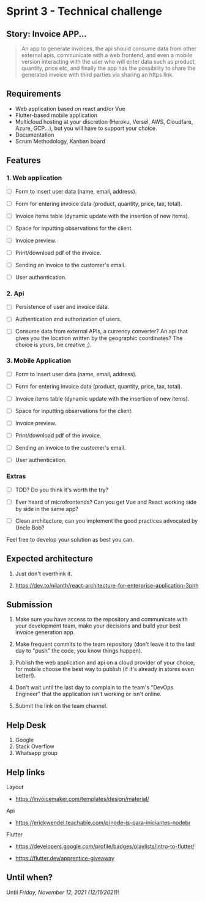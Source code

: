 # Sprint 3 - Technical challenge
## Story: Invoice APP...

> An app to generate invoices, the api should consume data from other external apis, communicate with a web frontend, and even a mobile version interacting with the user who will enter data such as product, quantity, price etc, and finally the app has the possibility to share the generated invoice with third parties via sharing an https link.

## Requirements
- Web application based on react and/or Vue
- Flutter-based mobile application
- Multicloud hosting at your discretion (Heroku, Versel, AWS, Cloudfare, Azure, GCP...), but you will have to support your choice.
- Documentation
- Scrum Methodology, Kanban board

## Features
### 1. Web application

* [ ] Form to insert user data (name, email, address).

* [ ] Form for entering invoice data (product, quantity, price, tax, total).

* [ ] Invoice items table (dynamic update with the insertion of new items).

* [ ] Space for inputting observations for the client.

* [ ] Invoice preview.

* [ ] Print/download pdf of the invoice.

* [ ] Sending an invoice to the customer's email.

* [ ] User authentication.

### 2. Api

* [ ] Persistence of user and invoice data.

* [ ] Authentication and authorization of users.

* [ ] Consume data from external APIs, a currency converter? An api that gives you the location written by the geographic coordinates? The choice is yours, be creative ;).

### 3. Mobile Application

* [ ] Form to insert user data (name, email, address).

* [ ] Form for entering invoice data (product, quantity, price, tax, total).

* [ ] Invoice items table (dynamic update with the insertion of new items).

* [ ] Space for inputting observations for the client.

* [ ] Invoice preview.

* [ ] Print/download pdf of the invoice.

* [ ] Sending an invoice to the customer's email.

* [ ] User authentication.

### Extras

* [ ] TDD? Do you think it's worth the try?

* [ ] Ever heard of microfrontends? Can you get Vue and React working side by side in the same app?

* [ ] Clean architecture, can you implement the good practices advocated by Uncle Bob?

Feel free to develop your solution as best you can.

## Expected architecture

1. Just don't overthink it.

2. https://dev.to/nilanth/react-architecture-for-enterprise-application-3pnh

## Submission

1. Make sure you have access to the repository and communicate with your development team, make your decisions and build your best invoice generation app.

2. Make frequent commits to the team repository (don't leave it to the last day to "push" the code, you know things happen).

3. Publish the web application and api on a cloud provider of your choice, for mobile choose the best way to publish (if it's already in stores even better!).

4. Don't wait until the last day to complain to the team's "DevOps Engineer" that the application isn't working or isn't online.

5. Submit the link on the team channel.
## Help Desk
1. Google
2. Stack Overflow
3. Whatsapp group

## Help links
Layout 
- https://invoicemaker.com/templates/design/material/

Api
- https://erickwendel.teachable.com/p/node-js-para-iniciantes-nodebr

Flutter
- https://developers.google.com/profile/badges/playlists/intro-to-flutter/

- https://flutter.dev/apprentice-giveaway

## Until when?

Until *Friday, November 12, 2021 (12/11/2021)*!
